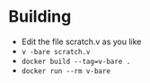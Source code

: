 # Building
* Edit the file scratch.v as you like
* ```v -bare scratch.v```
* ```docker build --tag=v-bare .```
* ```docker run --rm v-bare```
